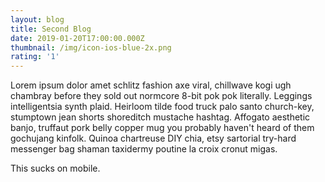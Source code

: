 ```yaml
---
layout: blog
title: Second Blog
date: 2019-01-20T17:00:00.000Z
thumbnail: /img/icon-ios-blue-2x.png
rating: '1'
---
```

Lorem ipsum dolor amet schlitz fashion axe viral, chillwave kogi ugh chambray before they sold out normcore 8-bit pok pok literally. Leggings intelligentsia synth plaid. Heirloom tilde food truck palo santo church-key, stumptown jean shorts shoreditch mustache hashtag. Affogato aesthetic banjo, truffaut pork belly copper mug you probably haven't heard of them gochujang kinfolk. Quinoa chartreuse DIY chia, etsy sartorial try-hard messenger bag shaman taxidermy poutine la croix cronut migas.



This sucks on mobile.

